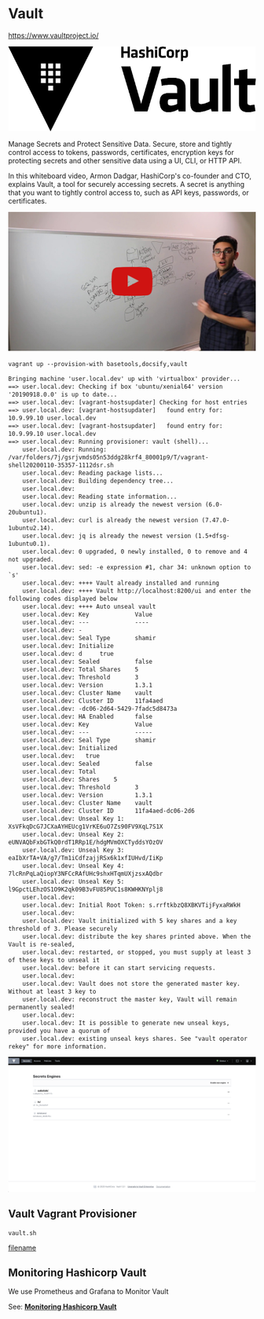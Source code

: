 # Vault

https://www.vaultproject.io/

![Vault Logo](images/vault-logo.png?raw=true "Vault Logo")

Manage Secrets and Protect Sensitive Data.
Secure, store and tightly control access to tokens, passwords, certificates, encryption keys for protecting secrets and other sensitive data using a UI, CLI, or HTTP API.

In this whiteboard video, Armon Dadgar, HashiCorp's co-founder and CTO, explains Vault, a tool for securely accessing secrets. A secret is anything that you want to tightly control access to, such as API keys, passwords, or certificates.

[![Armon Dadgar: Introduction to HashiCorp Vault](images/maxresdefault.jpeg)](https://www.youtube.com/watch?v=VYfl-DpZ5wM)

`vagrant up --provision-with basetools,docsify,vault`

```log
Bringing machine 'user.local.dev' up with 'virtualbox' provider...
==> user.local.dev: Checking if box 'ubuntu/xenial64' version '20190918.0.0' is up to date...
==> user.local.dev: [vagrant-hostsupdater] Checking for host entries
==> user.local.dev: [vagrant-hostsupdater]   found entry for: 10.9.99.10 user.local.dev
==> user.local.dev: [vagrant-hostsupdater]   found entry for: 10.9.99.10 user.local.dev
==> user.local.dev: Running provisioner: vault (shell)...
    user.local.dev: Running: /var/folders/7j/gsrjvmds05n53ddg28krf4_80001p9/T/vagrant-shell20200110-35357-1112dsr.sh
    user.local.dev: Reading package lists...
    user.local.dev: Building dependency tree...
    user.local.dev:
    user.local.dev: Reading state information...
    user.local.dev: unzip is already the newest version (6.0-20ubuntu1).
    user.local.dev: curl is already the newest version (7.47.0-1ubuntu2.14).
    user.local.dev: jq is already the newest version (1.5+dfsg-1ubuntu0.1).
    user.local.dev: 0 upgraded, 0 newly installed, 0 to remove and 4 not upgraded.
    user.local.dev: sed: -e expression #1, char 34: unknown option to `s'
    user.local.dev: ++++ Vault already installed and running
    user.local.dev: ++++ Vault http://localhost:8200/ui and enter the following codes displayed below
    user.local.dev: ++++ Auto unseal vault
    user.local.dev: Key             Value
    user.local.dev: ---             ----
    user.local.dev: -
    user.local.dev: Seal Type       shamir
    user.local.dev: Initialize
    user.local.dev: d     true
    user.local.dev: Sealed          false
    user.local.dev: Total Shares    5
    user.local.dev: Threshold       3
    user.local.dev: Version         1.3.1
    user.local.dev: Cluster Name    vault
    user.local.dev: Cluster ID      11fa4aed
    user.local.dev: -dc06-2d64-5429-7fadc5d8473a
    user.local.dev: HA Enabled      false
    user.local.dev: Key             Value
    user.local.dev: ---             -----
    user.local.dev: Seal Type       shamir
    user.local.dev: Initialized
    user.local.dev:   true
    user.local.dev: Sealed          false
    user.local.dev: Total
    user.local.dev: Shares    5
    user.local.dev: Threshold       3
    user.local.dev: Version         1.3.1
    user.local.dev: Cluster Name    vault
    user.local.dev: Cluster ID      11fa4aed-dc06-2d6
    user.local.dev: Unseal Key 1: XsVFkqDcG7JCXaAYHEUcg1VrKE6uO7Zs90FV9XqL7S1X
    user.local.dev: Unseal Key 2: eUNVAQbFxbGTkQ0rdT1RRp1E/hdgMVmOXCTyddsYOzOV
    user.local.dev: Unseal Key 3: eaIbXrTA+VA/g7/Tm1iCdfzajjRSx6k1xfIUHvd/IiKp
    user.local.dev: Unseal Key 4: 7lcRnPqLaQiopY3NFCcRAfUHc9shxHTqmUXjzsxAQdbr
    user.local.dev: Unseal Key 5: l9GpctLEhzOS1O9K2qk09B3vFU85PUC1s8KWHKNYplj8
    user.local.dev:
    user.local.dev: Initial Root Token: s.rrftkbzQ8XBKVTijFyxaRWkH
    user.local.dev:
    user.local.dev: Vault initialized with 5 key shares and a key threshold of 3. Please securely
    user.local.dev: distribute the key shares printed above. When the Vault is re-sealed,
    user.local.dev: restarted, or stopped, you must supply at least 3 of these keys to unseal it
    user.local.dev: before it can start servicing requests.
    user.local.dev:
    user.local.dev: Vault does not store the generated master key. Without at least 3 key to
    user.local.dev: reconstruct the master key, Vault will remain permanently sealed!
    user.local.dev:
    user.local.dev: It is possible to generate new unseal keys, provided you have a quorum of
    user.local.dev: existing unseal keys shares. See "vault operator rekey" for more information.
```
![Vault](images/vault.png?raw=true "Vault")

## Vault Vagrant Provisioner

`vault.sh`

[filename](vault.sh ':include :type=code')

## Monitoring Hashicorp Vault

We use Prometheus and Grafana to Monitor Vault

See: [__Monitoring Hashicorp Vault__](prometheus-grafana/README?id=monitoring-hashicorp-vault)
